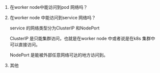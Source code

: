 1. 在worker node中能访问到pod 网络吗？
2. 在worker node 中能访问到service 网络吗？

    service 的网络类型分为ClusterIP 和NodePort

    ClusterIP 是只能集群访问，也就是在worker node 中或者说是在k8s 集群中可以直接访问。

    NodePort 是能被外部任意网络可达的地方访问到。 
3. 其他
